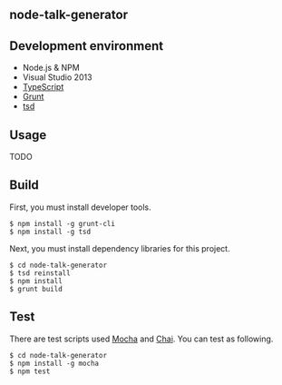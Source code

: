 node-talk-generator
-------------------

## Development environment
* Node.js & NPM
* Visual Studio 2013
* [TypeScript](http://www.typescriptlang.org)
* [Grunt](http://gruntjs.com)
* [tsd](http://definitelytyped.org/tsd/)

## Usage
TODO

## Build
First, you must install developer tools.

```
$ npm install -g grunt-cli
$ npm install -g tsd
```

Next, you must install dependency libraries for this project.

```
$ cd node-talk-generator
$ tsd reinstall
$ npm install
$ grunt build
```

## Test
There are test scripts used [Mocha](http://mochajs.org) and [Chai](http://chaijs.com). You can test as following.

```
$ cd node-talk-generator
$ npm install -g mocha
$ npm test
```